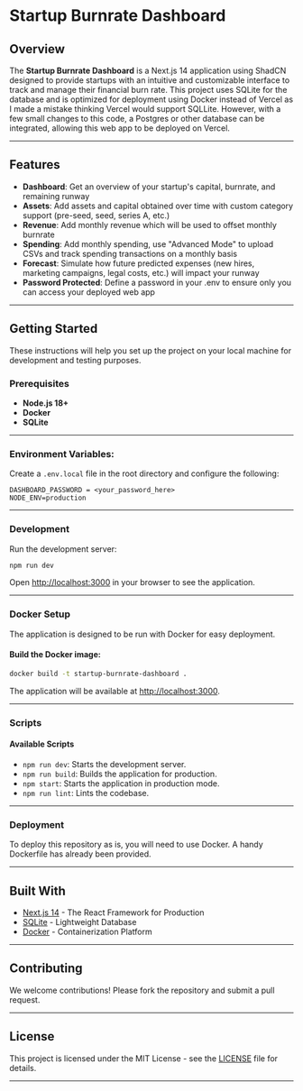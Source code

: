 # Startup Burnrate Dashboard

## Overview

The **Startup Burnrate Dashboard** is a Next.js 14 application using ShadCN designed to provide startups with an intuitive and customizable interface to track and manage their financial burn rate. This project uses SQLite for the database and is optimized for deployment using Docker instead of Vercel as I made a mistake thinking Vercel would support SQLLite. However, with a few small changes to this code, a Postgres or other database can be integrated, allowing this web app to be deployed on Vercel. 

---

## Features

* **Dashboard**: Get an overview of your startup's capital, burnrate, and remaining runway
* **Assets**: Add assets and capital obtained over time with custom category support (pre-seed, seed, series A, etc.)
* **Revenue**: Add monthly revenue which will be used to offset monthly burnrate
* **Spending**: Add monthly spending, use "Advanced Mode" to upload CSVs and track spending transactions on a monthly basis
* **Forecast**: Simulate how future predicted expenses (new hires, marketing campaigns, legal costs, etc.) will impact your runway
* **Password Protected**: Define a password in your .env to ensure only you can access your deployed web app

---

## Getting Started

These instructions will help you set up the project on your local machine for development and testing purposes.

### Prerequisites

- **Node.js 18+**
- **Docker**
- **SQLite**

---

### Environment Variables:

Create a `.env.local` file in the root directory and configure the following:

```env
DASHBOARD_PASSWORD = <your_password_here>
NODE_ENV=production
```

---

### Development

Run the development server:

```bash
npm run dev
```

Open [http://localhost:3000](http://localhost:3000) in your browser to see the application.

---

### Docker Setup

The application is designed to be run with Docker for easy deployment.

#### Build the Docker image:

```bash
docker build -t startup-burnrate-dashboard .
```

The application will be available at [http://localhost:3000](http://localhost:3000).

---

### Scripts

#### Available Scripts

- `npm run dev`: Starts the development server.
- `npm run build`: Builds the application for production.
- `npm start`: Starts the application in production mode.
- `npm run lint`: Lints the codebase.

---

### Deployment

To deploy this repository as is, you will need to use Docker. A handy Dockerfile has already been provided.

---

## Built With

- [Next.js 14](https://nextjs.org/) - The React Framework for Production
- [SQLite](https://www.sqlite.org/) - Lightweight Database
- [Docker](https://www.docker.com/) - Containerization Platform

---

## Contributing

We welcome contributions! Please fork the repository and submit a pull request.

---

## License

This project is licensed under the MIT License - see the [LICENSE](LICENSE) file for details.

---
